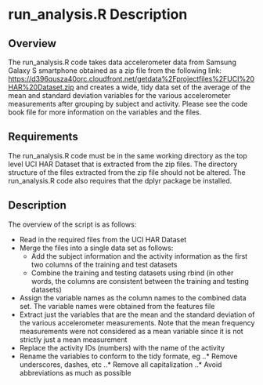 run_analysis.R Description
==========================

Overview
--------
The run_analysis.R code takes data accelerometer data from Samsung Galaxy S smartphone 
obtained as a zip file from the following link:
https://d396qusza40orc.cloudfront.net/getdata%2Fprojectfiles%2FUCI%20HAR%20Dataset.zip 
and creates a wide, tidy data set of the average of the mean and standard deviation variables
for the various accelerometer measurements after grouping by subject and activity.  Please
see the code book file for more information on the variables and the files.

Requirements
------------
The run_analysis.R code must be in the same working directory as the top level UCI HAR Dataset
that is extracted from the zip files.  The directory structure of the files extracted from
the zip file should not be altered.
The run_analysis.R code also requires that the dplyr package be installed.

Description
------------
The overview of the script is as follows:
* Read in the required files from the UCI HAR Dataset
* Merge the files into a single data set as follows:
  * Add the subject information and the activity information as the first two columns of
the training and test datasets
  * Combine the training and testing datasets using rbind (in other words, the columns are
consistent between the training and testing datasets)
* Assign the variable names as the column names to the combined data set.  The variable names
were obtained from the features file
* Extract just the variables that are the mean and the standard deviation of the various
accelerometer measurements.  Note that the mean frequency measurements were not considered 
as a mean variable since it is not strictly just a mean measurement
* Replace the activity IDs (numbers) with the name of the activity 
* Rename the variables to conform to the tidy formate, eg
..* Remove underscores, dashes, etc
..* Remove all capitalization
..* Avoid abbreviations as much as possible